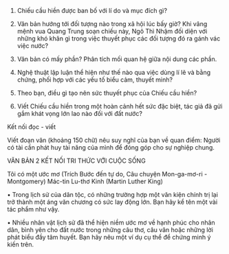 1. Chiếu cầu hiền được ban bố với lí do và mục đích gì?

2. Văn bản hướng tới đối tượng nào trong xã hội lúc bấy giờ? Khi vâng mệnh vua Quang Trung soạn chiếu này, Ngô Thì Nhậm đối diện với những khó khăn gì trong việc thuyết phục các đối tượng đó ra gánh vác việc nước?

3. Văn bản có mấy phần? Phân tích mối quan hệ giữa nội dung các phần.

4. Nghệ thuật lập luận thể hiện như thế nào qua việc dùng lí lẽ và bằng chứng, phối hợp với các yếu tố biểu cảm, thuyết minh?

5. Theo bạn, điều gì tạo nên sức thuyết phục của Chiếu cầu hiền?

6. Viết Chiếu cầu hiền trong một hoàn cảnh hết sức đặc biệt, tác giả đã gửi gắm khát vọng lớn lao nào đối với đất nước?

Kết nối đọc - viết

Viết đoạn văn (khoảng 150 chữ) nêu suy nghĩ của bạn về quan điểm: Người có tài cần phát huy tài năng của mình để đóng góp cho sự nghiệp chung.

VĂN BẢN 2
KẾT NỐI TRI THỨC VỚI CUỘC SỐNG

Tôi có một ước mơ
(Trích Bước đến tự do, Câu chuyện Mon-ga-mơ-ri - Montgomery)
Mác-tin Lu-thơ Kinh (Martin Luther King)

• Trong lịch sử của dân tộc, có những trường hợp một văn kiện chính trị lại trở thành một áng văn chương có sức lay động lớn. Bạn hãy kể tên một vài tác phẩm như vậy.

• Nhiều nhân vật lịch sử đã thể hiện niềm ước mơ về hạnh phúc cho nhân dân, bình yên cho đất nước trong những câu thơ, câu văn hoặc những lời phát biểu đầy tâm huyết. Bạn hãy nêu một ví dụ cụ thể để chứng minh ý kiến trên.